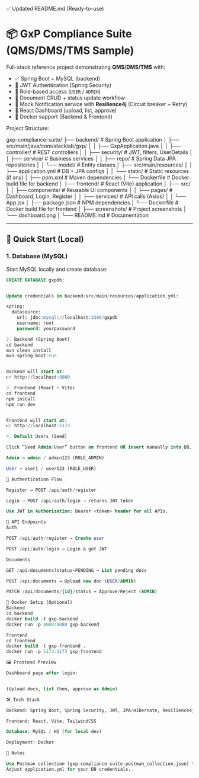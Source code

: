 ✅ Updated README.md (Ready-to-use)
# 📦 GxP Compliance Suite (QMS/DMS/TMS Sample)

Full-stack reference project demonstrating **QMS/DMS/TMS** with:

- ✅ Spring Boot + MySQL (backend)  
- 🔑 JWT Authentication (Spring Security)  
- 👥 Role-based access (`USER` / `ADMIN`)  
- 📂 Document CRUD + status update workflow  
- 📢 Mock Notification service with **Resilience4j** (Circuit breaker + Retry)  
- 🎨 React Dashboard (upload, list, approve)  
- 🐳 Docker support (Backend & Frontend)  

Project Structure:

gxp-compliance-suite/
├── backend/ # Spring Boot application
│ ├── src/main/java/com/stacklab/gxp/
│ │ ├── GxpApplication.java
│ │ ├── controller/ # REST controllers
│ │ ├── security/ # JWT, filters, UserDetails
│ │ ├── service/ # Business services
│ │ ├── repo/ # Spring Data JPA repositories
│ │ └── model/ # Entity classes
│ ├── src/main/resources/
│ │ ├── application.yml # DB + JPA configs
│ │ └── static/ # Static resources (if any)
│ ├── pom.xml # Maven dependencies
│ └── Dockerfile # Docker build file for backend
│
├── frontend/ # React (Vite) application
│ ├── src/
│ │ ├── components/ # Reusable UI components
│ │ ├── pages/ # Dashboard, Login, Register
│ │ ├── services/ # API calls (Axios)
│ │ └── App.jsx
│ ├── package.json # NPM dependencies
│ └── Dockerfile # Docker build file for frontend
│
├── screenshots/ # Project screenshots
│ └── dashboard.png
│
└── README.md # Documentation

---

## 🚀 Quick Start (Local)

### 1. Database (MySQL)
Start MySQL locally and create database:
```sql
CREATE DATABASE gxpdb;


Update credentials in backend/src/main/resources/application.yml:

spring:
  datasource:
    url: jdbc:mysql://localhost:3306/gxpdb
    username: root
    password: yourpassword

2. Backend (Spring Boot)
cd backend
mvn clean install
mvn spring-boot:run


Backend will start at:
👉 http://localhost:8080

3. Frontend (React + Vite)
cd frontend
npm install
npm run dev


Frontend will start at:
👉 http://localhost:5173

4. Default Users (Seed)

Click “Seed Admin/User” button on frontend OR insert manually into DB.

Admin → admin / admin123 (ROLE_ADMIN)

User → user1 / user123 (ROLE_USER)

🔑 Authentication Flow

Register → POST /api/auth/register

Login → POST /api/auth/login → returns JWT token

Use JWT in Authorization: Bearer <token> header for all APIs.

📂 API Endpoints
Auth

POST /api/auth/register → Create user

POST /api/auth/login → Login & get JWT

Documents

GET /api/documents?status=PENDING → List pending docs

POST /api/documents → Upload new doc (USER/ADMIN)

PATCH /api/documents/{id}/status → Approve/Reject (ADMIN)

🐳 Docker Setup (Optional)
Backend
cd backend
docker build -t gxp-backend .
docker run -p 8080:8080 gxp-backend

Frontend
cd frontend
docker build -t gxp-frontend .
docker run -p 5173:5173 gxp-frontend

🖼️ Frontend Preview

Dashboard page after login:


(Upload docs, list them, approve as Admin)

🛠️ Tech Stack

Backend: Spring Boot, Spring Security, JWT, JPA/Hibernate, Resilience4j

Frontend: React, Vite, TailwindCSS

Database: MySQL / H2 (for local dev)

Deployment: Docker

📌 Notes

Use Postman collection (gxp-compliance-suite.postman_collection.json) to test APIs quickly.
Adjust application.yml for your DB credentials.
